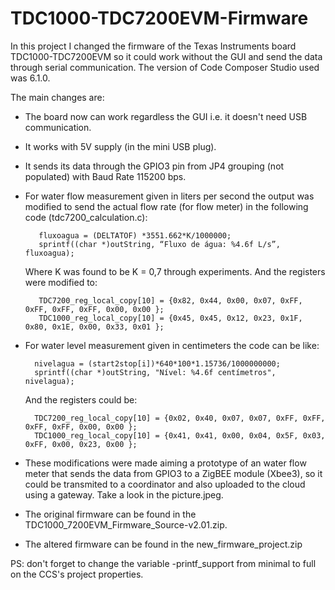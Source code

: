# TDC1000-TDC7200EVM-Firmware
In this project I changed the firmware of the Texas Instruments board TDC1000-TDC7200EVM so it could work without the GUI and send the data through serial communication. The version of Code Composer Studio used was 6.1.0.

The main changes are:
 - The board now can work regardless the GUI i.e. it doesn't need USB communication.
 - It works with 5V supply (in the mini USB plug).
 - It sends its data through the GPIO3 pin from JP4 grouping (not populated) with Baud Rate 115200 bps.
 - For water flow measurement given in liters per second the output was modified to send the actual flow rate (for flow meter) in the following code (tdc7200_calculation.c):
 
          fluxoagua = (DELTATOF) *3551.662*K/1000000;
          sprintf((char *)outString, “Fluxo de água: %4.6f L/s”, fluxoagua); 
          
   Where K was found to be K = 0,7 through experiments. And the registers were modified to:
   
          TDC7200_reg_local_copy[10] = {0x82, 0x44, 0x00, 0x07, 0xFF, 0xFF, 0xFF, 0xFF, 0x00, 0x00 }; 
          TDC1000_reg_local_copy[10] = {0x45, 0x45, 0x12, 0x23, 0x1F, 0x80, 0x1E, 0x00, 0x33, 0x01 };
  
  - For water level measurement given in centimeters the code can be like:
  
          nivelagua = (start2stop[i])*640*100*1.15736/1000000000;
          sprintf((char *)outString, "Nível: %4.6f centímetros", nivelagua);
  
    And the registers could be:
   
          TDC7200_reg_local_copy[10] = {0x02, 0x40, 0x07, 0x07, 0xFF, 0xFF, 0xFF, 0xFF, 0x00, 0x00 }; 
          TDC1000_reg_local_copy[10] = {0x41, 0x41, 0x00, 0x04, 0x5F, 0x03, 0xFF, 0x00, 0x23, 0x00 };
 
   - These modifications were made aiming a prototype of an water flow meter that sends the data from GPIO3 to a ZigBEE module (Xbee3), so it could be transmited to a coordinator and also uploaded to the cloud using a gateway. Take a look in the picture.jpeg.
  - The original firmware can be found in the TDC1000_7200EVM_Firmware_Source-v2.01.zip.
  - The altered firmware can be found in the new_firmware_project.zip
  
 PS: don't forget to change the variable -printf_support from minimal to full on the CCS's project properties.
 

